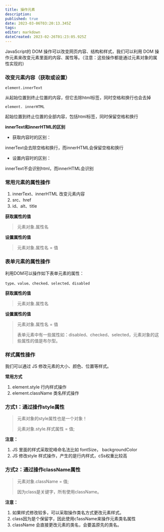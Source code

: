 ```yaml
---
title: 操作元素
description: 
published: true
date: 2023-03-06T03:20:13.345Z
tags: 
editor: markdown
dateCreated: 2023-02-26T01:23:05.925Z
---
```


JavaScript的 DOM 操作可以改变网页内容、结构和样式，我们可以利用 DOM 操作元素来改变元素里面的内容、属性等。（注意：这些操作都是通过元素对象的属性实现的）

### 改变元素内容（获取或设置）

`element.innerText`

从起始位置到终止位置的内容，但它去除html标签，同时空格和换行也会去掉

`element. innerHTML`

起始位置到终止位置的全部内容，包括html标签，同时保留空格和换行

**innerText和innerHTML的区别**

* 获取内容时的区别：

innerText会去除空格和换行，而innerHTML会保留空格和换行

* 设置内容时的区别：

innerText不会识别html，而innerHTML会识别

### 常用元素的属性操作

1. innerText、innerHTML 改变元素内容
2. src、href
3. id、alt、title

**获取属性的值**

> 元素对象.属性名

**设置属性的值**

> 元素对象.属性名 = 值

### 表单元素的属性操作

利用DOM可以操作如下表单元素的属性：

`type、value、checked、selected、disabled`

**获取属性的值**

> 元素对象.属性名

**设置属性的值**

> 元素对象.属性名 = 值
>
> 表单元素中有一些属性如：disabled、checked、selected，元素对象的这些属性的值是布尔型。

### 样式属性操作

我们可以通过 JS 修改元素的大小、颜色、位置等样式。

**常用方式**

1. element.style 行内样式操作
2. element.className 类名样式操作

### **方式1：通过操作style属性**

> 元素对象的style属性也是一个对象！
>
> 元素对象.style.样式属性 = 值;

**注意：**

1. JS 里面的样式采取驼峰命名法比如 fontSize， backgroundColor
2. JS 修改style 样式操作，产生的是行内样式，cSs权重比较高

### **方式2：通过操作className属性**

> 元素对象.className = 值;
>
> 因为class是关键字，所有使用className。

**注意：**

1. 如果样式修改较多，可以采取操作类名方式更改元素样式。
2. class因为是个保留字，因此使用c1assName来操作元素类名属性
3. className 会直接更改元素的类名，会要盖原先的类名。